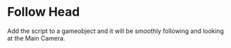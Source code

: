 # Follow Head
 Add the script to a gameobject and it will be smoothly following and looking at the Main Camera.
